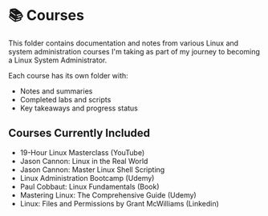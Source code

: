 # 📚 Courses

This folder contains documentation and notes from various Linux and system administration courses I'm taking as part of my journey to becoming a Linux System Administrator.

Each course has its own folder with:

- Notes and summaries
- Completed labs and scripts
- Key takeaways and progress status

## Courses Currently Included

- 19-Hour Linux Masterclass (YouTube)
- Jason Cannon: Linux in the Real World
- Jason Cannon: Master Linux Shell Scripting
- Linux Administration Bootcamp (Udemy)
- Paul Cobbaut: Linux Fundamentals (Book)
- Mastering Linux: The Comprehensive Guide (Udemy)
-  Linux: Files and Permissions by Grant McWilliams (Linkedin) 

